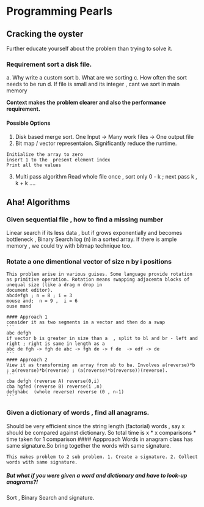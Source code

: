 # Programming Pearls

## Cracking the oyster
Further educate yourself about the problem than trying to solve it. 

### Requirement sort a disk file. 
 a. Why write a custom sort
 b. What are we sorting 
 c. How often the sort needs to be run
 d. If file is small and its integer , cant we sort in main memory 

**Context makes the problem clearer and also the performance requirement.**

#### Possible Options
  1. Disk based merge sort.  One Input -> Many work files -> One output file
  2. Bit map / vector representaion. Significantly reduce the runtime. 
  ```
  Initialize the array to zero
  insert 1 to the  present element index
  Print all the values
  ```
  3. Multi pass algorithm
      Read whole file once , sort only 0 - k ; next pass k , k + k .... 

## Aha! Algorithms

### Given sequential file , how to find a missing number
 Linear search if its less data , but if grows exponentially and becomes bottleneck ,  Binary Search log (n) in a sorted array. 
 If there is ample memory , we could try with bitmap technique too. 

### Rotate a one dimentional vector of size n  by i positions
    This problem arise in various guises. Some language provide rotation as primitive operation. Rotation means swapping adjacemtn blocks of unequal size (like a drag n drop in 
    document editor).
    abcdefgh ; n = 8 ; i = 3
    mouse and;  n = 9 ,  i = 6
    ouse mand
    
    #### Approach 1
    consider it as two segments in a vector and then do a swap 
    ```
    abc defgh
    if vector b is greater in size than a  , split to bl and br - left and right ; right is same in length as a 
    abc de fgh -> fgh de abc -> fgh de -> f de  -> edf -> de
    ```
    #### Approach 2
    View it as transforming an array from ab to ba. Involves a(reverse)*b ; a(reverse)*b(reverse) ; (a(reverse)*b(reverse))(reverse). 
    ```
    cba defgh (reverse A) reverse(0,i)
    cba hgfed (reverse B) reverse(i ,n)
    defghabc  (whole reverse) reverse (0 , n-1)
    ```
### Given a dictionary of words , find all anagrams. 
Should be very efficient since the string length (factorial) words , say x should be compared against dictionary. 
   So total time is x *  x comparisons * time taken for 1 comparison
    #### Appproach 
    Words in anagram class has same signature.So bring together the words with same signature.
    
    This makes problem to 2 sub problem. 1. Create a signature. 2. Collect words with same signature. 
   
   ##### But what if you were given a word and dictionary and have to look-up anagrams?!
   Sort , Binary Search  and signature. 
   
